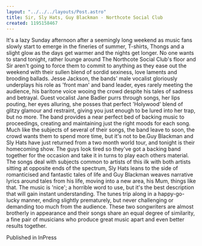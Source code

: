 ```yaml
---
layout: "../../../layouts/Post.astro"
title: Sir, Sly Hats, Guy Blackman - Northcote Social Club
created: 1195158467
---
```

It's a lazy Sunday afternoon after a seemingly long weekend as music fans slowly start to emerge in the fineries of summer, T-shirts, Thongs and a slight glow as the days get warmer and the nights get longer. No one wants to stand tonight, rather lounge around The Northcote Social Club's floor and Sir aren't going to force them to commit to anything as they ease out the weekend with their sullen blend of sordid sexiness, love laments and brooding ballads. Jesse Jackson, the bands' male vocalist gloriously underplays his role as 'front man' and band leader, eyes rarely meeting the audience, his baritone voice wooing the crowd despite his tales of sadness and betrayal. Guest vocalist Jane Badler purrs through songs, her lips pouting, her eyes alluring, she posses that perfect 'Holywood' blend of glitzy glamour and restraint, giving you just enough to be lured into her trap, but no more. The band provides a near perfect bed of backing music to proceedings, creating and maintaining just the right moods for each song. Much like the subjects of several of their songs, the band leave to soon, the crowd wants them to spend more time, but it's not to be.Guy Blackman and Sly Hats have just returned from a two month world tour, and tonight is their homecoming show. The guys look tired so they've got a backing band together for the occasion and take it in turns to play each others material. The songs deal with subjects common to artists of this ilk with both artists sitting at opposite ends of the spectrum, Sly Hats leans to the side of romanticised and fantastic tales of life and Guy Blackman weaves narrative lyrics around tales from his life, moving into a new area, his Mum, things like that. The music is 'nice'; a horrible word to use, but it's the best description that will gain instant understanding. The tunes trip along in a happy-go-lucky manner, ending slightly prematurely, but never challenging or demanding too much from the audience. These two songwriters are almost brotherly in appearance and their songs share an equal degree of similarity, a fine pair of musicians who produce great music apart and even better results together.


Published in InPress
